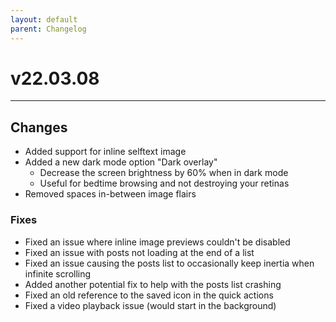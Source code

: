 ```yaml
---
layout: default
parent: Changelog
---
```


# v22.03.08

----------

## Changes
- Added support for inline selftext image
- Added a new dark mode option "Dark overlay"
	- Decrease the screen brightness by 60% when in dark mode
	- Useful for bedtime browsing and not destroying your retinas
- Removed spaces in-between image flairs

### Fixes
- Fixed an issue where inline image previews couldn't be disabled
- Fixed an issue with posts not loading at the end of a list
- Fixed an issue causing the posts list to occasionally keep inertia when infinite scrolling
- Added another potential fix to help with the posts list crashing
- Fixed an old reference to the saved icon in the quick actions
- Fixed a video playback issue (would start in the background)